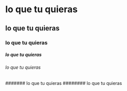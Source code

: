 # lo que tu quieras 
## lo que tu quieras 
### lo que tu quieras 
##### lo que tu quieras 
###### lo que tu quieras 
####### lo que tu quieras 
######## lo que tu quieras 
